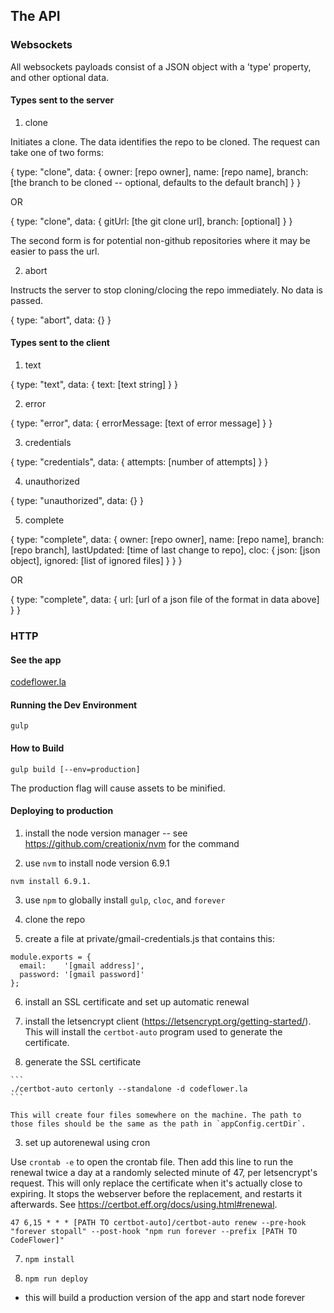 
## The API

### Websockets

All websockets payloads consist of a JSON object with a 'type' property, and other optional data. 

#### Types sent to the server

1. clone

Initiates a clone. The data identifies the repo to be cloned. The request can take one of two forms:

{
  type: "clone",
  data: {
    owner:  [repo owner],
    name:   [repo name],
    branch: [the branch to be cloned -- optional, defaults to the default branch]
  }
}

OR

{
  type: "clone",
  data: {
    gitUrl: [the git clone url],
    branch: [optional]
  }
}

The second form is for potential non-github repositories where it may be easier to pass the url.

2. abort

Instructs the server to stop cloning/clocing the repo immediately. No data is passed.

{
  type: "abort",
  data: {}
}

#### Types sent to the client

1. text

{
  type: "text",
  data: {
    text: [text string]
  }
}

2. error

{
  type: "error",
  data: {
    errorMessage: [text of error message]
  }
}

3. credentials

{
  type: "credentials",
  data: {
    attempts: [number of attempts]
  }
}

4. unauthorized

{
  type: "unauthorized",
  data: {}
}

5. complete

{
  type: "complete",
  data: {
    owner: [repo owner],
    name: [repo name],
    branch: [repo branch],
    lastUpdated: [time of last change to repo],
    cloc: {
      json: [json object],
      ignored: [list of ignored files]
    }
  }
}

OR 

{
  type: "complete",
  data: {
    url: [url of a json file of the format in data above]
  }
}

### HTTP


#### See the app

[codeflower.la](http://codeflower.la)


#### Running the Dev Environment

`gulp`


#### How to Build

`gulp build [--env=production]`

The production flag will cause assets to be minified.


#### Deploying to production

1. install the node version manager
  -- see https://github.com/creationix/nvm for the command

2. use `nvm` to install node version 6.9.1 
  
  ```nvm install 6.9.1.```

3. use `npm` to globally install `gulp`, `cloc`, and `forever`

4. clone the repo

5. create a file at private/gmail-credentials.js that contains this:

  ```
  module.exports = {
    email:    '[gmail address]',
    password: '[gmail password]'
  };
  ```

6. install an SSL certificate and set up automatic renewal
  1. install the letsencrypt client (https://letsencrypt.org/getting-started/). This will install the `certbot-auto` program used to generate the certificate. 

  2. generate the SSL certificate

    ```
    ./certbot-auto certonly --standalone -d codeflower.la
    ```
    
    This will create four files somewhere on the machine. The path to those files should be the same as the path in `appConfig.certDir`.

  3. set up autorenewal using cron

  Use `crontab -e` to open the crontab file. Then add this line to run the renewal twice a day at a randomly selected minute of 47, per letsencrypt's request. This will only replace the certificate when it's actually close to expiring. It stops the webserver before the replacement, and restarts it afterwards. See https://certbot.eff.org/docs/using.html#renewal. 

  ```
  47 6,15 * * * [PATH TO certbot-auto]/certbot-auto renew --pre-hook "forever stopall" --post-hook "npm run forever --prefix [PATH TO CodeFlower]"
  ```

7. `npm install`

8. `npm run deploy`
  - this will build a production version of the app and start node forever


